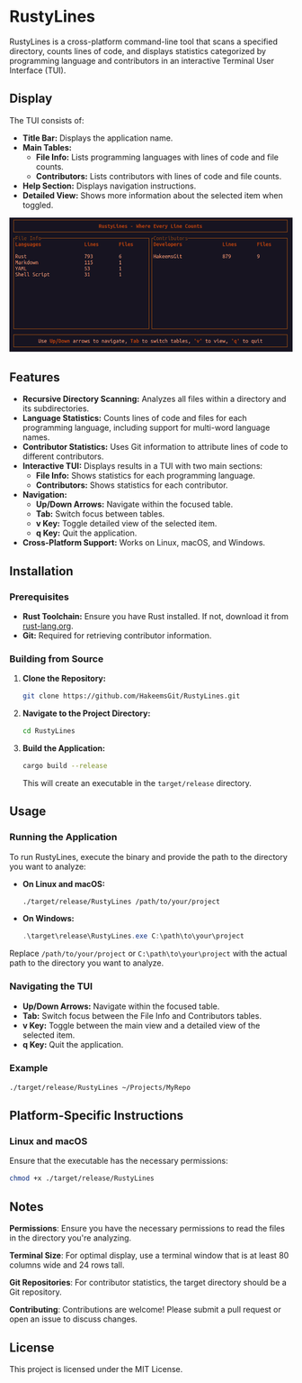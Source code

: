 # RustyLines

RustyLines is a cross-platform command-line tool that scans a specified directory, counts lines of code, and displays statistics categorized by programming language and contributors in an interactive Terminal User Interface (TUI). 

## Display

The TUI consists of:

- **Title Bar:** Displays the application name.
- **Main Tables:**
  - **File Info:** Lists programming languages with lines of code and file counts.
  - **Contributors:** Lists contributors with lines of code and file counts.
- **Help Section:** Displays navigation instructions.
- **Detailed View:** Shows more information about the selected item when toggled.

![RustyLines](RustyLines.png)

## Features

- **Recursive Directory Scanning:** Analyzes all files within a directory and its subdirectories.
- **Language Statistics:** Counts lines of code and files for each programming language, including support for multi-word language names.
- **Contributor Statistics:** Uses Git information to attribute lines of code to different contributors.
- **Interactive TUI:** Displays results in a TUI with two main sections:
  - **File Info:** Shows statistics for each programming language.
  - **Contributors:** Shows statistics for each contributor.
- **Navigation:**
  - **Up/Down Arrows:** Navigate within the focused table.
  - **Tab:** Switch focus between tables.
  - **v Key:** Toggle detailed view of the selected item.
  - **q Key:** Quit the application.
- **Cross-Platform Support:** Works on Linux, macOS, and Windows.

## Installation

### Prerequisites

- **Rust Toolchain:** Ensure you have Rust installed. If not, download it from [rust-lang.org](https://www.rust-lang.org/).
- **Git:** Required for retrieving contributor information.

### Building from Source

1. **Clone the Repository:**

    ```bash
    git clone https://github.com/HakeemsGit/RustyLines.git
    ```

2. **Navigate to the Project Directory:**

    ```bash
    cd RustyLines
    ```

3. **Build the Application:**

    ```bash
    cargo build --release
    ```

    This will create an executable in the `target/release` directory.

## Usage

### Running the Application

To run RustyLines, execute the binary and provide the path to the directory you want to analyze:

- **On Linux and macOS:**

    ```bash
    ./target/release/RustyLines /path/to/your/project
    ```

- **On Windows:**

    ```powershell
    .\target\release\RustyLines.exe C:\path\to\your\project
    ```

Replace `/path/to/your/project` or `C:\path\to\your\project` with the actual path to the directory you want to analyze.

### Navigating the TUI

- **Up/Down Arrows:** Navigate within the focused table.
- **Tab:** Switch focus between the File Info and Contributors tables.
- **v Key:** Toggle between the main view and a detailed view of the selected item.
- **q Key:** Quit the application.

### Example

```bash
./target/release/RustyLines ~/Projects/MyRepo
```

## Platform-Specific Instructions

### Linux and macOS

Ensure that the executable has the necessary permissions:

```bash
chmod +x ./target/release/RustyLines
```

## Notes
**Permissions**: Ensure you have the necessary permissions to read the files in the directory you're analyzing.

**Terminal Size**: For optimal display, use a terminal window that is at least 80 columns wide and 24 rows tall.

**Git Repositories**: For contributor statistics, the target directory should be a Git repository.

**Contributing**: Contributions are welcome! Please submit a pull request or open an issue to discuss changes.

## License
This project is licensed under the MIT License.
